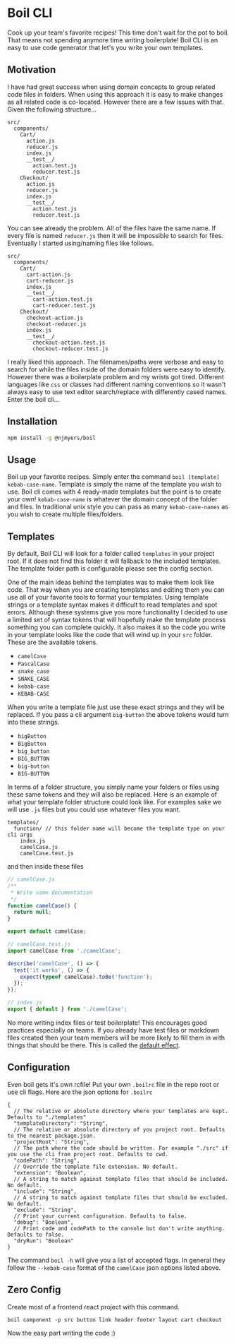 # Boil CLI

Cook up your team's favorite recipes! This time don't wait for the pot to boil. That means not spending anymore time writing boilerplate! Boil CLI is an easy to use code generator that let's you write your own templates.

## Motivation

I have had great success when using domain concepts to group related code files in folders. When using this approach it is easy to make changes as all related code is co-located. However there are a few issues with that. Given the following structure...

```
src/
  components/
    Cart/
      action.js
      reducer.js
      index.js
      __test__/
        action.test.js
        reducer.test.js
    Checkout/
      action.js
      reducer.js
      index.js
      __test__/
        action.test.js
        reducer.test.js
```

You can see already the problem. All of the files have the same name. If every file is named `reducer.js` then it will be impossible to search for files. Eventually I started using/naming files like follows.

```
src/
  components/
    Cart/
      cart-action.js
      cart-reducer.js
      index.js
      __test__/
        cart-action.test.js
        cart-reducer.test.js
    Checkout/
      checkout-action.js
      checkout-reducer.js
      index.js
      __test__/
        checkout-action.test.js
        checkout-reducer.test.js
```

I really liked this approach. The filenames/paths were verbose and easy to search for while the files inside of the domain folders were easy to identify. However there was a boilerplate problem and my wrists got tired. Different languages like `css` or classes had different naming conventions so it wasn't always easy to use text editor search/replace with differently cased names. Enter the boil cli...

## Installation

```bash
npm install -g @njmyers/boil
```

## Usage

Boil up your favorite recipes. Simply enter the command `boil [template] kebab-case-name`. Template is simply the name of the template you wish to use. Boil cli comes with 4 ready-made templates but the point is to create your own! `kebab-case-name` is whatever the domain concept of the folder and files. In traditional unix style you can pass as many `kebab-case-names` as you wish to create multiple files/folders.

## Templates

By default, Boil CLI will look for a folder called `templates` in your project root. If it does not find this folder it will fallback to the included templates. The template folder path is configurable please see the config section.

One of the main ideas behind the templates was to make them look like code. That way when you are creating templates and editing them you can use all of your favorite tools to format your templates. Using template strings or a template syntax makes it difficult to read templates and spot errors. Although these systems give you more functionality I decided to use a limited set of syntax tokens that will hopefully make the template process something you can complete quickly. It also makes it so the code you write in your template looks like the code that will wind up in your `src` folder. These are the available tokens.

- `camelCase`
- `PascalCase`
- `snake_case`
- `SNAKE_CASE`
- `kebab-case`
- `KEBAB-CASE`

When you write a template file just use these exact strings and they will be replaced. If you pass a cli argument `big-button` the above tokens would turn into these strings.

- `bigButton`
- `BigButton`
- `big_button`
- `BIG_BUTTON`
- `big-button`
- `BIG-BUTTON`

In terms of a folder structure, you simply name your folders or files using these same tokens and they will also be replaced. Here is an example of what your template folder structure could look like. For examples sake we will use `.js` files but you could use whatever files you want.

```
templates/
  function/ // this folder name will become the template type on your cli args
    index.js
    camelCase.js
    camelCase.test.js
```

and then inside these files

```js
// camelCase.js
/**
 * Write some documentation
 */
function camelCase() {
  return null;
}

export default camelCase;

// camelCase.test.js
import camelCase from './camelCase';

describe('camelCase', () => {
  test('it works', () => {
    expect(typeof camelCase).toBe('function');
  });
});

// index.js
export { default } from './camelCase';
```

No more writing index files or test boilerplate! This encourages good practices especially on teams. If you already have test files or markdown files created then your team members will be more likely to fill them in with things that should be there. This is called the [default effect](https://en.wikipedia.org/wiki/Default_effect).

## Configuration

Even boil gets it's own rcfile! Put your own `.boilrc` file in the repo root or use cli flags. Here are the json options for `.boilrc`

```jsonc
{
  // The relative or absolute directory where your templates are kept. Defaults to "./templates"
  "templateDirectory": "String",
  // The relative or absolute directory of you project root. Defaults to the nearest package.json.
  "projectRoot": "String",
  // The path where the code should be written. For example "./src" if you use the cli from project root. Defaults to cwd.
  "codePath": "String",
  // Override the template file extension. No default.
  "extension": "Boolean",
  // A string to match against template files that should be included. No default.
  "include": "String",
  // A string to match against template files that should be excluded. No default.
  "exclude": "String",
  // Print your current configuration. Defaults to false.
  "debug": "Boolean",
  // Print code and codePath to the console but don't write anything. Defaults to false.
  "dryRun": "Boolean"
}
```

The command `boil -h` will give you a list of accepted flags. In general they follow the `--kebab-case` format of the `camelCase` json options listed above.

## Zero Config

Create most of a frontend react project with this command.

`boil component -p src button link header footer layout cart checkout`

Now the easy part writing the code :)
